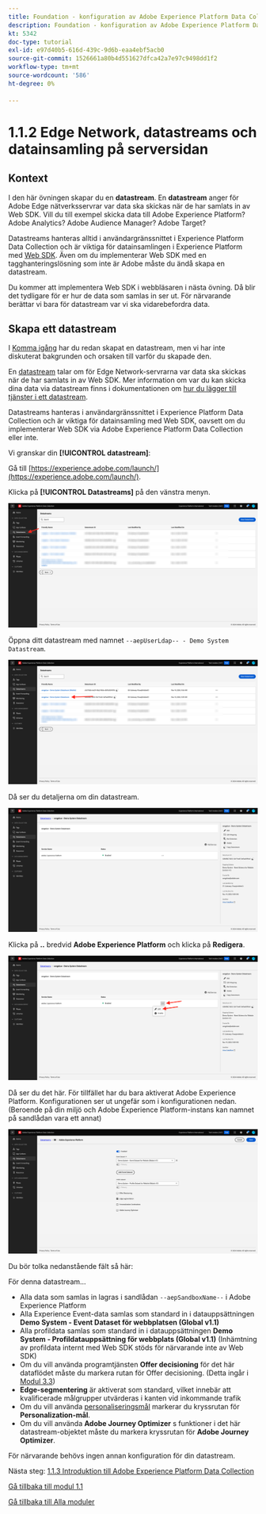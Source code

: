 ```yaml
---
title: Foundation - konfiguration av Adobe Experience Platform Data Collection och Web SDK-tillägget - Edge Network, datastreams och datainsamling på serversidan
description: Foundation - konfiguration av Adobe Experience Platform Data Collection och Web SDK-tillägget - Edge Network, datastreams och datainsamling på serversidan
kt: 5342
doc-type: tutorial
exl-id: e97d40b5-616d-439c-9d6b-eaa4ebf5acb0
source-git-commit: 1526661a80b4d551627dfca42a7e97c9498dd1f2
workflow-type: tm+mt
source-wordcount: '586'
ht-degree: 0%

---
```


# 1.1.2 Edge Network, datastreams och datainsamling på serversidan

## Kontext

I den här övningen skapar du en **datastream**. En **datastream** anger för Adobe Edge nätverksservrar var data ska skickas när de har samlats in av Web SDK. Vill du till exempel skicka data till Adobe Experience Platform? Adobe Analytics? Adobe Audience Manager? Adobe Target?

Datastreams hanteras alltid i användargränssnittet i Experience Platform Data Collection och är viktiga för datainsamlingen i Experience Platform med [Web SDK](https://experienceleague.adobe.com/en/docs/experience-platform/web-sdk/home). Även om du implementerar Web SDK med en tagghanteringslösning som inte är Adobe måste du ändå skapa en datastream.

Du kommer att implementera Web SDK i webbläsaren i nästa övning. Då blir det tydligare för er hur de data som samlas in ser ut. För närvarande berättar vi bara för datastream var vi ska vidarebefordra data.

## Skapa ett datastream

I [Komma igång](./../../../modules/gettingstarted/gettingstarted/ex2.md) har du redan skapat en datastream, men vi har inte diskuterat bakgrunden och orsaken till varför du skapade den.

En [datastream](https://experienceleague.adobe.com/en/docs/experience-platform/datastreams/overview) talar om för Edge Network-servrarna var data ska skickas när de har samlats in av Web SDK. Mer information om var du kan skicka dina data via datastream finns i dokumentationen om [hur du lägger till tjänster i ett datastream](https://experienceleague.adobe.com/en/docs/experience-platform/datastreams/configure#add-services).

Datastreams hanteras i användargränssnittet i Experience Platform Data Collection och är viktiga för datainsamling med Web SDK, oavsett om du implementerar Web SDK via Adobe Experience Platform Data Collection eller inte.

Vi granskar din **[!UICONTROL datastream]**:

Gå till [https://experience.adobe.com/launch/](https://experience.adobe.com/launch/).

Klicka på **[!UICONTROL Datastreams]** på den vänstra menyn.

![Klicka på Datastream-ikonen i den vänstra navigeringen](./images/edgeconfig1.png)

Öppna ditt datastream med namnet `--aepUserLdap-- - Demo System Datastream`.

![Namnge dataströmmen och spara](./images/edgeconfig2.png)

Då ser du detaljerna om din datastream.

![Namnge dataströmmen och spara](./images/edgecfg1.png)

Klicka på **..** bredvid **Adobe Experience Platform** och klicka på **Redigera**.

![Namnge dataströmmen och spara](./images/edgecfg1a.png)

Då ser du det här. För tillfället har du bara aktiverat Adobe Experience Platform. Konfigurationen ser ut ungefär som i konfigurationen nedan. (Beroende på din miljö och Adobe Experience Platform-instans kan namnet på sandlådan vara ett annat)

![Namnge dataströmmen och spara](./images/edgecfg2.png)

Du bör tolka nedanstående fält så här:

För denna datastream...

- Alla data som samlas in lagras i sandlådan `--aepSandboxName--` i Adobe Experience Platform
- Alla Experience Event-data samlas som standard in i datauppsättningen **Demo System - Event Dataset för webbplatsen (Global v1.1)**
- Alla profildata samlas som standard in i datauppsättningen **Demo System - Profildatauppsättning för webbplats (Global v1.1)** (Inhämtning av profildata internt med Web SDK stöds för närvarande inte av Web SDK)
- Om du vill använda programtjänsten **Offer decisioning** för det här dataflödet måste du markera rutan för Offer decisioning. (Detta ingår i [Modul 3.3](./../../../modules/ajo-b2c/module3.3/offer-decisioning.md))
- **Edge-segmentering** är aktiverat som standard, vilket innebär att kvalificerade målgrupper utvärderas i kanten vid inkommande trafik
- Om du vill använda [personaliseringsmål](https://experienceleague.adobe.com/en/docs/experience-platform/destinations/catalog/personalization/overview) markerar du kryssrutan för **Personalization-mål**.
- Om du vill använda **Adobe Journey Optimizer** s funktioner i det här datastream-objektet måste du markera kryssrutan för **Adobe Journey Optimizer**.


För närvarande behövs ingen annan konfiguration för din datastream.

Nästa steg: [1.1.3 Introduktion till Adobe Experience Platform Data Collection](./ex3.md)

[Gå tillbaka till modul 1.1](./data-ingestion-launch-web-sdk.md)

[Gå tillbaka till Alla moduler](./../../../overview.md)
